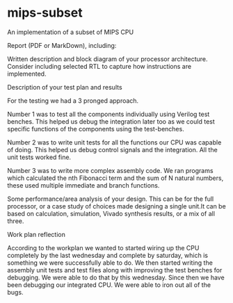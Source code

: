 # mips-subset
An implementation of a subset of MIPS CPU


Report (PDF or MarkDown), including:

Written description and block diagram of your processor architecture. Consider including selected RTL to capture how instructions are implemented.




Description of your test plan and results

For the testing we had a 3 pronged approach. 

Number 1 was to test all the components individually using Verilog test benches. This helped us debug the integration later too as we could test specific functions of the components using the test-benches.

Number 2 was to write unit tests for all the functions our CPU was capable of doing. This helped us debug control signals and the integration. All the unit tests worked fine.

Number 3 was to write more complex assembly code. We ran programs which calculated the nth Fibonacci term and the sum of N natural numbers, these used multiple immediate and branch functions.

Some performance/area analysis of your design. This can be for the full processor, or a case study of choices made designing a single unit.It can be based on calculation, simulation, Vivado synthesis results, or a mix of all three.

Work plan reflection

According to the workplan we wanted to started wiring up the CPU completely by the last wednesday and complete by saturday, which is something we were successfully able to do. We then started writing the assembly unit tests and test files along with improving the test benches for debugging. We were able to do that by this wednesday. Since then we have been debugging our integrated CPU. We were able to iron out all of the bugs.
